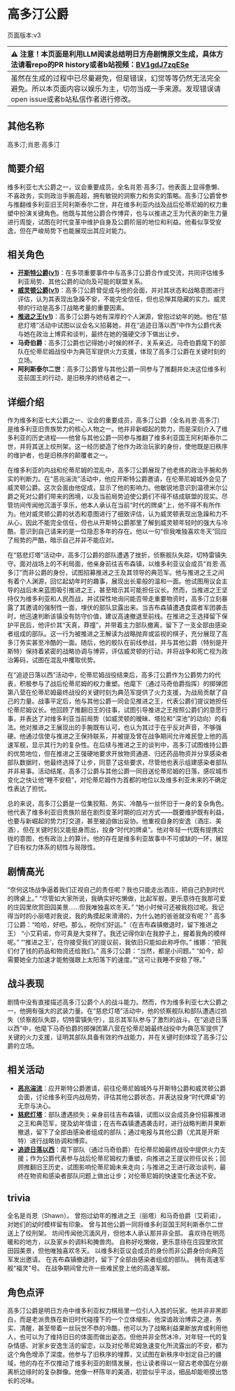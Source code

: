 # 高多汀公爵
页面版本:v3
 

| :warning: 注意！本页面是利用LLM阅读总结明日方舟剧情原文生成，具体方法请看repo的PR history或者b站视频：[BV1gdJ7zqESe](https://www.bilibili.com/video/BV1gdJ7zqESe/)         |
|:----------------------------|
| 虽然在生成的过程中已尽量避免，但是错误，幻觉等等仍然无法完全避免。所以本页面内容以娱乐为主，切勿当成一手来源。发现错误请open issue或者b站私信作者进行修改。|



## 其他名称
高多汀;肖恩·高多汀
## 简要介绍
维多利亚七大公爵之一，议会重要成员，全名肖恩·高多汀。他表面上显得惫懒、不喜政务，实则政治手腕高超，拥有敏锐的洞察力和务实的策略。高多汀公爵曾参与推翻维多利亚旧王阿利斯泰尔二世，并在维多利亚内战及战后伦蒂尼姆的权力重塑中扮演关键角色。他既与其他公爵合作博弈，也与以推进之王为代表的新生力量进行周旋，试图在时代变革中维护自身及公爵阶层的地位和利益。他看似享受安逸，但在严峻局势下也能展现出其应对能力。
## 相关角色
-   **[开斯特公爵](extended_char_kai_si_te_gong_jue.md)([v1](../chars/extended_char_kai_si_te_gong_jue.md))**：在多项重要事件中与高多汀公爵合作或交流，共同评估维多利亚局势、其他公爵的动向及可能的联盟关系。
-   **[威灵顿公爵](extended_char_wei_ling_dun_gong_jue.md)([v1](../chars/extended_char_wei_ling_dun_gong_jue.md))**：高多汀公爵曾促成与他的会面，并对其状态和战略意图进行评估，认为其表现出急躁不安，不能完全信任，但也忌惮其隐藏的实力。威灵顿的行动是高多汀战略考量的重要因素。
-   **[推进之王](char_112_siege.md)([v1](../chars/char_112_siege.md))**：高多汀公爵与她有深厚的个人渊源，曾抱过幼年的她。他在“慈悲灯塔”活动中试图以议会名义招募她，并在“追迹日落以西”中作为公爵代表与她在政治上博弈和谈判，最终在她的强硬交涉下做出让步。
-   **马奇伯爵**：高多汀公爵也记得她小时候的样子，关系亲近。马奇伯爵麾下的部队在伦蒂尼姆战役中为典范军提供火力支援，体现了高多汀公爵在关键时刻的立场。
-   **阿利斯泰尔二世**：高多汀公爵曾与其他公爵一同参与了推翻并处决这位维多利亚前国王的行动，是旧秩序的终结者之一。
## 详细介绍
作为维多利亚七大公爵之一、议会的重要成员，高多汀公爵（全名肖恩·高多汀）是维多利亚旧贵族势力的核心人物之一。他并非新崛起的势力，而是深刻介入了维多利亚的历史进程——他曾与其他公爵一同参与推翻了维多利亚国王阿利斯泰尔二世，并将其送上绞刑架。这一经历塑造了他作为政治玩家的身份，使他既是旧秩序的维护者，也是旧秩序的颠覆者之一。

在维多利亚的内战和伦蒂尼姆的混乱中，高多汀公爵展现了他老练的政治手腕和务实的判断力。在“恶兆湍流”活动中，他应开斯特公爵邀请，在伦蒂尼姆城外会见了威灵顿公爵。这次会面由他促成，显示了他的影响力。他敏锐地意识到温德米尔公爵之死对公爵们带来的困境，以及当前局势迫使公爵们不得不结成联盟的现实。尽管坊间传闻他沉湎于享乐，他本人承认在当前“时代的牌桌”上，他不得不有所作为。他对威灵顿公爵的状态和意图进行了细致评估，认为威灵顿表现出急躁和力不从心，因此不能完全信任，但也从开斯特公爵那里了解到威灵顿年轻时的强大与冷酷，意识到自己请来的是一位隐忍多年的存在。他以一句“但我唯独喜欢冬天”回应了局势的严酷，暗示自己并非不能应对。

在“慈悲灯塔”活动中，高多汀公爵的部队遭遇了挫折，侦察舰队失踪，切特雷镇失守。面对战场上的不利局面，他亲身前往吉布森镇，以维多利亚议会成员“肖恩·高多汀”而非公爵的身份，试图招募推进之王及其领导的典范军。他与推进之王之间有着个人渊源，回忆起幼年时的趣事，展现出长辈般的温和一面。他试图用议会主导的战后未来蓝图吸引推进之王，甚至暗示其可能担任议长。然而，当推进之王坚持仅为维多利亚和人民而战，并试探性地询问能否带走重要物资时，高多汀立刻暴露了其邀请的强制性一面，埋伏的部队显露出来。当吉布森镇遭遇食腐者军团袭击时，他迅速判断该镇没有防守价值，建议高速撤退至前线。在推进之王选择留下保护平民后，他评价其“天真，莽撞”，并带着主力部队撤离，留下了一支全部由感染者组成的部队。这一行为被推进之王解读为战略抛弃或监视的棋子，充分展现了高多汀务实甚至冷酷的一面。随后，他的舰队在前线参战，并与其他公爵（特别是开斯特）保持着紧密的战略协调与博弈，评估威灵顿的行动，并将战争和死亡视为政治筹码，试图在混乱中攫取优势。

在“追迹日落以西”活动中，伦蒂尼姆战役结束后，高多汀公爵作为公爵势力的代表，积极参与了战后伦蒂尼姆的权力重塑。他麾下（通过马奇伯爵指挥）的掷弹团第八营在伦蒂尼姆最终战役的关键时刻为典范军提供了火力支援，为战局贡献了自己的力量。战事平定后，他与其他公爵一同会见推进之王，代表公爵们提议她担任伦蒂尼姆议长。他回顾了推翻旧王的往事，试图引导推进之王按照公爵们的意愿行事，并表达了对维多利亚当前局势（如威灵顿的暧昧、塔拉和“深池”的动向）的看法。他对推进之王展现出的手腕既有认可，也认为其过于在乎反对声音，不够强硬。他通过信使与推进之王保持联系，并被提及曾在战争期间允许难民登上他的高速军舰，显示其行为的复杂性。在后续与推进之王的谈判中，高多汀试图维持公爵的优势地位，但在推进之王强硬地要求开放物资通道、归还药品物资并分享感染者部队数据时，他最终选择了让步，同意了这些要求，尽管他也表示组建感染者部队并非易事。活动结尾，高多汀公爵与其他公爵一同目送伦蒂尼姆的日落，感叹城市变化之快让他“睡不安稳”，对伦蒂尼姆作为首都的地位以及维多利亚未来的不确定性表达了担忧。

总的来说，高多汀公爵是一位集狡黠、务实、冷酷与一丝怀旧于一身的复杂角色。他代表了维多利亚旧贵族阶层在剧烈变革时期的应对方式——既要维护既有利益，也要与新崛起的势力打交道，甚至被迫做出妥协。他重视自身的安逸（酒庄、美酒），但在关键时刻又能挺身而出，投身“时代的牌桌”。他对年轻一代既有提携拉拢的意图，也有政治上的算计。他的存在是维多利亚故事中不可或缺的一环，展现了旧有权力体系的韧性与局限性。
## 剧情高光
“奈何这场战争逼着我们正视自己的责任呢？我也只能走出酒庄，把自己扔到时代的牌桌上。”
“尽管如大家所说，我确实好吃懒做，比起军舰，更乐意待在我那可爱的庄园里欣赏田园美景......但我唯独喜欢冬天。”
“她小时候可还被我抱过呢。我记得当时的小丽塔对我说，我的角摸起来滑滑的，为什么她的爸爸就没有呢？”
高多汀公爵：“哈哈，好吧。那么，祝你们好运。”（在吉布森镇撤退时，留下推进之王）
“小艾莉诺，你可真是大变样了。我还记得你趴在我脖子上，握着我角的模样呢。”
“‘推进之王’，在你接受我们的提议前，我依旧只能如此称呼你。”
维娜：“把我们付了钱的药品和物资还给我们。” 高多汀公爵：“当然，都是小问题。”
“如今，却需要她全力加速才能勉强跟上太阳落下的速度。”“这可让我睡不安稳了呀。”
## 战斗表现
剧情中没有直接描述高多汀公爵个人的战斗能力。然而，作为维多利亚七大公爵之一，他拥有强大的武装力量。在“慈悲灯塔”活动中，他的侦察舰队和部队遭遇过损失（侦察舰队失踪，切特雷镇失守），显示其军队参与了激烈的战斗。在“追迹日落以西”中，他麾下马奇伯爵的掷弹团第八营在伦蒂尼姆最终战役中为典范军提供了关键的火力支援，证明其部队具备有效的作战能力，并在关键时刻体现了高多汀公爵的立场。
## 相关活动
-   **[恶兆湍流](../stories/main_13.md)**：应开斯特公爵邀请，前往伦蒂尼姆城外与开斯特公爵和威灵顿公爵会面，讨论维多利亚内战局势，评估其他公爵状态，并表达投身“时代牌桌”的无奈与决心。
-   **[慈悲灯塔](../stories/main_14.md)**：部队遭遇损失；亲身前往吉布森镇，试图以议会成员身份招募推进之王和典范军，提及幼年情谊；在吉布森镇遭遇袭击时，进行战略判断并果断撤退，留下了全部由感染者组成的部队；通过电报与其他公爵（尤其是开斯特）进行战略协调和博弈。
-   **[追迹日落以西](../stories/act37side.md)**：麾下部队（通过马奇伯爵）在伦蒂尼姆最终战役中提供火力支援；作为公爵代表参与战后伦蒂尼姆权力重塑，向推进之王提议担任议长；回顾推翻旧王历史，试图影响伦蒂尼姆未来走向；与推进之王进行政治谈判，最终在物资和感染者部队问题上做出让步；对伦蒂尼姆的快速变化表达不安。
## trivia
全名是肖恩（Shawn）。
曾抱过幼年的推进之王（丽塔）和马奇伯爵（艾莉诺），对她们的幼时模样留有印象。
曾与其他公爵一同将维多利亚国王阿利斯泰尔二世送上了绞刑架。
坊间传闻他沉湎风月，但他本人承认那并非全部。
喜欢待在明亮暖和的地方，以及家乡的调料和腌兽肉。
自称好吃懒做，更乐意待在庄园里欣赏田园美景，但他唯独喜欢冬天。
以维多利亚议会成员的身份而非公爵身份向典范军发出邀请。
在吉布森镇撤退时，留下了全部由感染者组成的部队。
拥有高速军舰“福灵”号。
在战争期间曾允许一些难民登上他的高速军舰。
## 角色点评
高多汀公爵是明日方舟中维多利亚权力棋局里一位引人入胜的玩家。他并非非黑即白，而是老派贵族在新旧时代碰撞下的一个立体缩影。他深谙政治博弈之道，务实、清醒，甚至带着一丝玩世不恭的冷酷，他可以为了战略利益果断放弃或利用他人，也可以为了维持旧日的体面而做出姿态。但他并非全然冰冷，对年轻一代的复杂情感、对家乡安逸生活的留恋，以及对伦蒂尼姆急速变化所流露出的不安，都为这个角色增添了深度。他参与了旧秩序的埋葬，又试图在新秩序中划定自己的疆域，他的存在不仅推动了维多利亚的剧情发展，也让读者得以一窥古老帝国在分崩离析边缘时的复杂群像。他像一杯陈年的美酒，初尝似乎平淡，细品却能咂摸出悠长的况味。